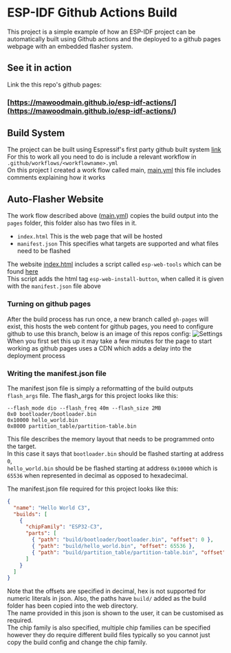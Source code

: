 # ESP-IDF Github Actions Build

This project is a simple example of how an ESP-IDF project can be automatically built using Github actions and the deployed to a github pages webpage with an embedded flasher system.

## See it in action
Link the this repo's github pages:
### [https://mawoodmain.github.io/esp-idf-actions/](https://mawoodmain.github.io/esp-idf-actions/)

## Build System
The project can be built using Espressif's first party github built system [link](https://github.com/espressif/esp-idf-ci-action)  
For this to work all you need to do is include a relevant workflow in `.github/workflows/<workflowname>.yml`  
On this project I created a work flow called main, [main.yml](./.github/workflows/main.yml) this file includes comments explaining how it works  

## Auto-Flasher Website
The work flow described above ([main.yml](./.github/workflows/main.yml)) copies the build output into the `pages` folder, this folder also has two files in it.  
- `index.html` This is the web page that will be hosted
- `manifest.json` This specifies what targets are supported and what files need to be flashed

The website [index.html](./pages/index.html) includes a script called `esp-web-tools` which can be found [here](https://github.com/esphome/esp-web-tools)  
This script adds the html tag `esp-web-install-button`, when called it is given with the `manifest.json` file above

### Turning on github pages
After the build process has run once, a new branch called `gh-pages` will exist, this hosts the web content for github pages, you need to configure github to use this branch, below is an image of this repos config: 
![Settings](./images/pages.png)
When you first set this up it may take a few minutes for the page to start working as github pages uses a CDN which adds a delay into the deployment process
### Writing the manifest.json file

The manifest json file is simply a reformatting of the build outputs `flash_args` file. The flash_args for this project looks like this:  
```
--flash_mode dio --flash_freq 40m --flash_size 2MB
0x0 bootloader/bootloader.bin
0x10000 hello_world.bin
0x8000 partition_table/partition-table.bin
```
This file describes the memory layout that needs to be programmed onto the target.  
In this case it says that `bootloader.bin` should be flashed starting at address `0`,  
`hello_world.bin` should be be flashed starting at address `0x10000` which is `65536` when represented in decimal as opposed to hexadecimal.  

The manifest.json file required for this project looks like this:
```json
{
  "name": "Hello World C3",
  "builds": [
    {
      "chipFamily": "ESP32-C3",
      "parts": [
        { "path": "build/bootloader/bootloader.bin", "offset": 0 },
        { "path": "build/hello_world.bin", "offset": 65536 },
        { "path": "build/partition_table/partition-table.bin", "offset": 32768 }
      ]
    }
  ]
}
```

Note that the offsets are specified in decimal, hex is not supported for numeric literals in json. Also, the paths have `build/` added as the build folder has been copied into the web directory.  
The name provided in this json is shown to the user, it can be customised as required.  
The chip family is also specified, multiple chip families can be specified however they do require different build files typically so you cannot just copy the build config and change the chip family.